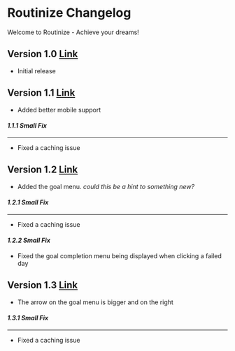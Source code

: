 # Routinize Changelog
Welcome to Routinize - Achieve your dreams! 
## Version 1.0 [Link](https://github.com/KRZS-Services/Routinize/tree/93403970244d4c05ba59b9469368330653b0d977)
- Initial release
## Version 1.1 [Link](https://github.com/KRZS-Services/Routinize/tree/4b8fa62017f1ea5e70903135c109091c370b28a2)
- Added better mobile support
#### *1.1.1 Small Fix*
___
- Fixed a caching issue
## Version 1.2 [Link](https://github.com/KRZS-Services/Routinize/tree/f63d8b6cc4dceabadb90ac5a87c609ec43fef2c3)
- Added the goal menu. *could this be a hint to something new?*
#### *1.2.1 Small Fix*
___
- Fixed a caching issue
#### *1.2.2 Small Fix*
- Fixed the goal completion menu being displayed when clicking a failed day
## Version 1.3 [Link](https://github.com/KRZS-Services/Routinize/tree/f63d8b6cc4dceabadb90ac5a87c609ec43fef2c3)
- The arrow on the goal menu is bigger and on the right
#### *1.3.1 Small Fix*
___
- Fixed a caching issue